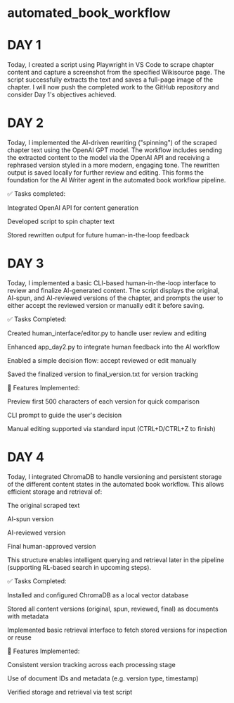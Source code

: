 # automated_book_workflow

# DAY 1
Today, I created a script using Playwright in VS Code to scrape chapter content and capture a screenshot from the specified Wikisource page. The script successfully extracts the text and saves a full-page image of the chapter. I will now push the completed work to the GitHub repository and consider Day 1's objectives achieved.

# DAY 2
Today, I implemented the AI-driven rewriting ("spinning") of the scraped chapter text using the OpenAI GPT model. The workflow includes sending the extracted content to the model via the OpenAI API and receiving a rephrased version styled in a more modern, engaging tone. The rewritten output is saved locally for further review and editing. This forms the foundation for the AI Writer agent in the automated book workflow pipeline.

✅ Tasks completed:

Integrated OpenAI API for content generation

Developed script to spin chapter text

Stored rewritten output for future human-in-the-loop feedback

# DAY 3
Today, I implemented a basic CLI-based human-in-the-loop interface to review and finalize AI-generated content. The script displays the original, AI-spun, and AI-reviewed versions of the chapter, and prompts the user to either accept the reviewed version or manually edit it before saving.

✅ Tasks Completed:

Created human_interface/editor.py to handle user review and editing

Enhanced app_day2.py to integrate human feedback into the AI workflow

Enabled a simple decision flow: accept reviewed or edit manually

Saved the finalized version to final_version.txt for version tracking

🧪 Features Implemented:

Preview first 500 characters of each version for quick comparison

CLI prompt to guide the user's decision

Manual editing supported via standard input (CTRL+D/CTRL+Z to finish)


# DAY 4
Today, I integrated ChromaDB to handle versioning and persistent storage of the different content states in the automated book workflow. This allows efficient storage and retrieval of:

The original scraped text

AI-spun version

AI-reviewed version

Final human-approved version

This structure enables intelligent querying and retrieval later in the pipeline (supporting RL-based search in upcoming steps).

✅ Tasks Completed:

Installed and configured ChromaDB as a local vector database

Stored all content versions (original, spun, reviewed, final) as documents with metadata

Implemented basic retrieval interface to fetch stored versions for inspection or reuse

🧪 Features Implemented:

Consistent version tracking across each processing stage

Use of document IDs and metadata (e.g. version type, timestamp)

Verified storage and retrieval via test script
